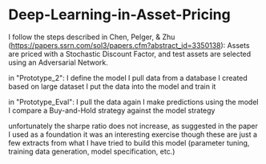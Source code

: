 # Deep-Learning-in-Asset-Pricing
I follow the steps described in Chen, Pelger, &amp; Zhu (https://papers.ssrn.com/sol3/papers.cfm?abstract_id=3350138): Assets are priced with a Stochastic Discount Factor, and test assets are selected using an Adversarial Network.


 
in "Prototype_2":
I define the model
I pull data from a database I created based on large dataset
I put the data into the model and train it

in "Prototype_Eval":
I pull the data again
I make predictions using the model
I compare a Buy-and-Hold strategy against the model strategy

unfortunately the sharpe ratio does not increase, as suggested in the paper I used as a foundation
it was an interesting exercise though
these are just a few extracts from what I have tried to build this model (parameter tuning, training data generation, model specification, etc.)
